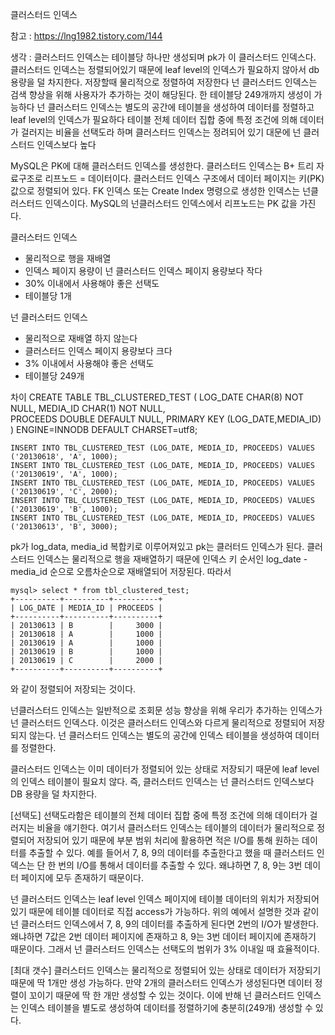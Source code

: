 클러스터드 인덱스

참고 : https://lng1982.tistory.com/144

생각 : 클러스터드 인덱스는 테이블당 하나만 생성되며 pk가 이 클러스터드 인덱스다.
클러스터드 인덱스는 정렬되어있기 때문에 leaf level의 인덱스가 필요하지 않아서 db 용량을 덜 차지한다.
저장할때 물리적으로 정렬하여 저장한다
넌 클러스터드 인덱스는 검색 향상을 위해 사용자가 추가하는 것이 해당된다. 
한 테이블당 249개까지 생성이 가능하다
넌 클러스터드 인덱스는 별도의 공간에 테이블을 생성하여 데이터를 정렬하고 leaf level의 인덱스가 필요하다
테이블 전체 데이터 집합 중에 특정 조건에 의해 데이터가 걸러지는 비율을 선택도라 하며 클러스터드 인덱스는 정려되어 있기 대문에 넌 클러스터드 인덱스보다 높다




MySQL은 PK에 대해 클러스터드 인덱스를 생성한다. 
클러스터드 인덱스는 B+ 트리 자료구조로 리프노드 = 데이터이다.
 클러스터드 인덱스 구조에서 데이터 페이지는 키(PK) 값으로 정렬되어 있다. 
FK 인덱스 또는 Create Index 명령으로 생성한 인덱스는 넌클러스터드 인덱스이다.
 MySQL의 넌클러스터드 인덱스에서 리프노드는 PK 값을 가진다.
 
 
 클러스터드 인덱스
 - 물리적으로 행을 재배열
 - 인덱스 페이지 용량이 넌 클러스터드 인덱스 페이지 용량보다 작다
 - 30% 이내에서 사용해야 좋은 선택도
 - 테이블당 1개
 
 넌 클러스터드 인덱스
 - 물리적으로 재배열 하지 않는다
 - 클러스터드 인덱스 페이지 용량보다 크다
 - 3% 이내에서 사용해야 좋은 선택도
 - 테이블당 249개
 
 차이 
    CREATE TABLE TBL_CLUSTERED_TEST (
      LOG_DATE CHAR(8) NOT NULL,
      MEDIA_ID CHAR(1) NOT NULL,  
      PROCEEDS DOUBLE DEFAULT NULL,
      PRIMARY KEY (LOG_DATE,MEDIA_ID)
    ) ENGINE=INNODB DEFAULT CHARSET=utf8;
    
    INSERT INTO TBL_CLUSTERED_TEST (LOG_DATE, MEDIA_ID, PROCEEDS) VALUES ('20130618', 'A', 1000);
    INSERT INTO TBL_CLUSTERED_TEST (LOG_DATE, MEDIA_ID, PROCEEDS) VALUES ('20130619', 'A', 1000);
    INSERT INTO TBL_CLUSTERED_TEST (LOG_DATE, MEDIA_ID, PROCEEDS) VALUES ('20130619', 'C', 2000);
    INSERT INTO TBL_CLUSTERED_TEST (LOG_DATE, MEDIA_ID, PROCEEDS) VALUES ('20130619', 'B', 1000);
    INSERT INTO TBL_CLUSTERED_TEST (LOG_DATE, MEDIA_ID, PROCEEDS) VALUES ('20130613', 'B', 3000);
pk가 log_data, media_id 복합키로 이루어져있고 pk는 클러터드 인덱스가 된다.
클러스터드 인덱스는 물리적으로 행을 재배열하기 때문에 인덱스 키 순서인 log_date - media_id 순으로 오름차순으로 재배열되어 저장된다.
따라서
 
    mysql> select * from tbl_clustered_test;
    +----------+----------+----------+
    | LOG_DATE | MEDIA_ID | PROCEEDS |
    +----------+----------+----------+
    | 20130613 | B        |     3000 |
    | 20130618 | A        |     1000 |
    | 20130619 | A        |     1000 |
    | 20130619 | B        |     1000 |
    | 20130619 | C        |     2000 |
    +----------+----------+----------+
와 같이 정렬되어 저장되는 것이다.

넌클러스터드 인덱스는 일반적으로 조회문 성능 향상을 위해 우리가 추가하는 인덱스가 넌 클러스터드 인덱스다.
이것은 클러스터드 인덱스와 다르게 물리적으로 정렬되어 저장되지 않는다.
넌 클러스터드 인덱스는 별도의 공간에 인덱스 테이블을 생성하여 데이터를 정렬한다.

클러스터드 인덱스는 이미 데이터가 정렬되어 있는 상태로 저장되기 때문에 leaf level의 인덱스 테이블이 필요치 않다.
즉, 클러스터드 인덱스는 넌 클러스터드 인덱스보다 DB 용량을 덜 차지한다.

[선택도]
선택도라함은 테이블의 전체 데이터 집합 중에 특정 조건에 의해 데이터가 걸러지는 비율을 얘기한다.
여기서 클러스터드 인덱스는 테이블의 데이터가 물리적으로 정렬되어 저장되어 있기 때문에 부분 범위 처리에 활용하면 적은 I/O를 통해 원하는 데이터를 추출할 수 있다.
예를 들어서 7, 8, 9의 데이터를 추출한다고 했을 때 클러스터드 인덱스는 단 한 번의 I/O를 통해서 데이터를 추출할 수 있다. 왜냐하면 7, 8, 9는 3번 데이터 페이지에 모두 존재하기 때문이다.


넌 클러스터드 인덱스는 leaf level 인덱스 페이지에 테이블 데이터의 위치가 저장되어 있기 때문에 테이블 데이터로 직접 access가 가능하다.
위의 예에서 설명한 것과 같이 넌 클러스터드 인덱스에서 7, 8, 9의 데이터를 추출하게 된다면 2번의 I/O가 발생한다. 왜냐하면 7값은 2번 데이터 페이지에 존재하고 8, 9는 3번 데이터 페이지에 존재하기 때문이다.
그래서 넌 클러스터드 인덱스는 선택도의 범위가 3% 이내일 때 효율적이다.



[최대 갯수]
클러스터드 인덱스는 물리적으로 정렬되어 있는 상태로 데이터가 저장되기 때문에 딱 1개만 생성 가능하다. 만약 2개의 클러스터드 인덱스가 생성된다면 데이터 정렬이 꼬이기 때문에 딱 한 개만 생성할 수 있는 것이다. 이에 반해 넌 클러스터드 인덱스는 인덱스 테이블을 별도로 생성하여 데이터를 정렬하기에  충분히(249개) 생성할 수 있다.

    
    